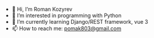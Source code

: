 - 👋 Hi, I’m Roman Kozyrev
- 👀 I’m interested in programming with Python 
- 🌱 I’m currently learning Django/REST framework, vue 3
- 📫 How to reach me: pomak803@gmail.com

<!---
ChorniyR/ChorniyR is a ✨ special ✨ repository because its `README.md` (this file) appears on your GitHub profile.
You can click the Preview link to take a look at your changes.
--->

